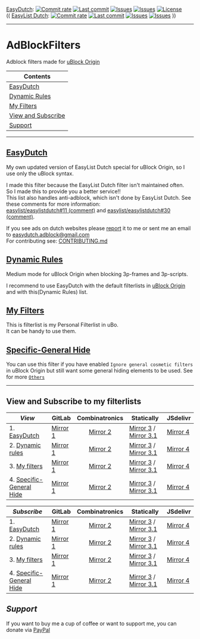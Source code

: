 [EasyDutch](https://github.com/BPower0036/AdBlockFilters/tree/main/EasyDutch):
[![Commit rate](https://img.shields.io/github/commit-activity/m/BPower0036/AdBlockFilters?label=Commits&color=succes)](https://github.com/BPower0036/AdBlockFilters/commits/)
[![Last commit](https://img.shields.io/github/last-commit/BPower0036/AdBlockFilters?label=Last%20commit&color=informational)](https://github.com/BPower0036/AdBlockFilters/commits/main)
[![Issues](https://img.shields.io/github/issues/BPower0036/AdBlockFilters?label=Issues&color=red)](https://github.com/BPower0036/AdBlockFilters/issues)
[![Issues](https://img.shields.io/github/issues-closed/BPower0036/AdBlockFilters?color=green&label=Issues)](https://github.com/BPower0036/AdBlockFilters/issues?q=is%3Aissue+is%3Aclosed)
[![License](https://img.shields.io/badge/License-GPLv3-blue.svg?label=License&color=lightgrey)](https://github.com/BPower0036/AdBlockFilters/blob/main/LICENSE) <br>
(( [EasyList Dutch](https://github.com/easylist/easylistdutch/):
[![Commit rate](https://img.shields.io/github/commit-activity/m/easylist/easylistdutch?label=Commits&color=succes&style=plastic)](https://github.com/easylist/easylistdutch/commits/)
[![Last commit](https://img.shields.io/github/last-commit/easylist/easylistdutch?label=Last%20commit&color=informational&style=plastic)](https://github.com/easylist/easylistdutch/commits/master)
[![Issues](https://img.shields.io/github/issues/easylist/easylistdutch?label=Issues&color=red&style=plastic)](https://github.com/easylist/easylistdutch/issues)
[![Issues](https://img.shields.io/github/issues-closed/easylist/easylistdutch?color=green&label=Issues&style=plastic)](https://github.com/easylist/easylistdutch/issues?q=is%3Aissue+is%3Aclosed) ))

***
# AdBlockFilters
Adblock filters made for [uBlock Origin](https://github.com/uBlockOrigin/uAssets)

| Contents |
| --- |
| [EasyDutch](#easydutch) |
| [Dynamic Rules](#dynamic-rules) |
| [My Filters](#my-filters) |
| [View and Subscribe](#specific-general-hide) |
| [Support](#support) |
-----
## [EasyDutch](https://github.com/BPower0036/AdBlockFilters/tree/main/EasyDutch)
My own updated version of EasyList Dutch special for uBlock Origin, so I use only the uBlock syntax. 

I made this filter because the EasyList Dutch filter isn't maintained often. <br>
So I made this to provide you a better service!! <br>
This list also handles anti-adblock, which isn't done by EasyList Dutch. See these comments for more information: <br>
[easylist/easylistdutch#11 (comment)](https://github.com/easylist/easylistdutch/issues/11#issuecomment-818864565) and [easylist/easylistdutch#30 (comment)](https://github.com/easylist/easylistdutch/issues/30#issuecomment-1011180477).

If you see ads on dutch websites please [report](https://github.com/BPower0036/AdBlockFilters/issues/new/choose) it to me or sent me an email to easydutch.adblock@gmail.com <br>
For contributing see: [CONTRIBUTING.md](https://github.com/BPower0036/AdBlockFilters/blob/main/CONTRIBUTING.md)

## [Dynamic Rules](https://github.com/BPower0036/AdBlockFilters/blob/main/dynamic%20rules)
Medium mode for uBlock Origin when blocking 3p-frames and 3p-scripts.

I recommend to use EasyDutch with the default filterlists in [uBlock Origin](https://github.com/uBlockOrigin/uAssets) and with this(Dynamic Rules) list.

## [My Filters](https://github.com/BPower0036/AdBlockFilters/blob/main/my%20filters)
This is filterlist is my Personal Filterlist in uBo. <br>
It can be handy to use them.

## [Specific-General Hide](https://github.com/BPower0036/AdBlockFilters/blob/main/Others/Specific-General%20Hide)
You can use this filter if you have enabled `Ignore general cosmetic filters` in uBlock Origin but still want some general hiding elements to be used.
See for more [`Others`](https://github.com/BPower0036/AdBlockFilters/tree/main/Others)

***
## View and Subscribe to my filterlists
| _**View**_ | GitLab | Combinatronics | Statically | JSdelivr |
| ---------- | ------ | :------------: | ---------- | -------- |
| 1. [EasyDutch](https://raw.githubusercontent.com/BPower0036/AdBlockFilters/main/easydutch.txt) | [Mirror 1](https://gitlab.com/BPower0036/AdBlockFilters/-/raw/main/easydutch.txt) | [Mirror 2](https://combinatronics.io/BPower0036/AdBlockFilters/main/easydutch.txt) | [Mirror 3](https://cdn.statically.io/gh/BPower0036/AdBlockFilters/main/easydutch.txt) / [Mirror 3.1](https://cdn.statically.io/gl/BPower0036/AdBlockFilters/main/easydutch.txt) | [Mirror 4](https://cdn.jsdelivr.net/gh/BPower0036/AdBlockFilters@main/easydutch.txt) |
| 2. [Dynamic rules](https://raw.githubusercontent.com/BPower0036/AdBlockfilters/main/dynamic%20rules) | [Mirror 1](https://gitlab.com/BPower0036/AdBlockFilters/-/raw/main/dynamic%20rules) | [Mirror 2](https://combinatronics.io/BPower0036/AdBlockfilters/main/dynamic%20rules) | [Mirror 3](https://cdn.statically.io/gh/BPower0036/AdBlockfilters/main/dynamic%20rules) / [Mirror 3.1](https://cdn.statically.io/gl/BPower0036/AdBlockFilters/main/dynamic%20rules) | [Mirror 4](https://cdn.jsdelivr.net/gh/BPower0036/AdBlockfilters@main/dynamic%20rules) |
| 3. [My filters](https://raw.githubusercontent.com/BPower0036/AdBlockfilters/main/my%20filters) | [Mirror 1](https://gitlab.com/BPower0036/AdBlockFilters/-/raw/main/my%20filters) | [Mirror 2](https://combinatronics.io/BPower0036/AdBlockfilters/main/my%20filters) | [Mirror 3](https://cdn.statically.io/gh/BPower0036/AdBlockfilters/main/my%20filters) / [Mirror 3.1](https://cdn.statically.io/gl/BPower0036/AdBlockFilters/main/my%20filters) | [Mirror 4](https://cdn.jsdelivr.net/gh/BPower0036/AdBlockfilters@main/my%20filters) |
| 4. [Specific-General Hide](https://raw.githubusercontent.com/BPower0036/AdBlockfilters/main/Others/Specific-General%20Hide) | [Mirror 1](https://gitlab.com/BPower0036/AdBlockFilters/-/raw/main/Others/Specific-General%20Hide) | [Mirror 2](https://combinatronics.io/BPower0036/AdBlockFilters/main/Others/Specific-General%20Hide) | [Mirror 3](https://cdn.statically.io/gh/BPower0036/AdBlockfilters/main/Others/Specific-General%20Hide) / [Mirror 3.1](https://cdn.statically.io/gl/BPower0036/AdBlockFilters/main/Others/Specific-General%20Hide) | [Mirror 4](https://cdn.jsdelivr.net/gh/BPower0036/AdBlockfilters@main/Others/Specific-General%20Hide) |

| _**Subscribe**_ | GitLab | Combinatronics | Statically | JSdelivr |
| --------------- | ------ | :------------: | ---------- | -------- |
| 1. [EasyDutch](https://subscribe.adblockplus.org/?location=https://raw.githubusercontent.com/BPower0036/AdBlockFilters/main/easydutch.txt&title=EasyDutch) | [Mirror 1](https://subscribe.adblockplus.org/?location=https://gitlab.com/BPower0036/AdBlockFilters/-/raw/main/easydutch.txt&title=EasyDutch) | [Mirror 2](https://subscribe.adblockplus.org/?location=https://combinatronics.io/BPower0036/AdBlockFilters/main/easydutch.txt&title=EasyDutch) | [Mirror 3](https://subscribe.adblockplus.org/?location=https://cdn.statically.io/gh/BPower0036/AdBlockFilters/main/easydutch.txt&title=EasyDutch) / [Mirror 3.1](https://subscribe.adblockplus.org/?location=https://cdn.statically.io/gl/BPower0036/AdBlockFilters/main/easydutch.txt&title=EasyDutch) | [Mirror 4](https://subscribe.adblockplus.org/?location=https://cdn.jsdelivr.net/gh/BPower0036/AdBlockFilters@main/easydutch.txt&title=EasyDutch) |
| 2. [Dynamic rules](https://subscribe.adblockplus.org/?location=https://raw.githubusercontent.com/BPower0036/AdBlockfilters/main/dynamic%20rules&title=Dynamic%20rules%20for%20uBlock%20Origin%27s%20medium%20mode) | [Mirror 1](https://subscribe.adblockplus.org/?location=https://gitlab.com/BPower0036/AdBlockFilters/-/raw/main/dynamic%20rules&title=Dynamic%20rules%20for%20uBlock%20Origin%27s%20medium%20mode) | [Mirror 2](https://subscribe.adblockplus.org/?location=https://combinatronics.io/BPower0036/AdBlockfilters/main/dynamic%20rules&title=Dynamic%20rules%20for%20uBlock%20Origin%27s%20medium%20mode) | [Mirror 3](https://subscribe.adblockplus.org/?location=https://cdn.statically.io/gh/BPower0036/AdBlockfilters/main/dynamic%20rules&title=Dynamic%20rules%20for%20uBlock%20Origin%27s%20medium%20mode) / [Mirror 3.1](https://subscribe.adblockplus.org/?location=https://cdn.statically.io/gl/BPower0036/AdBlockFilters/main/dynamic%20rules&title=Dynamic%20rules%20for%20uBlock%20Origin%27s%20medium%20mode) | [Mirror 4](https://subscribe.adblockplus.org/?location=https://cdn.jsdelivr.net/gh/BPower0036/AdBlockfilters@main/dynamic%20rules&title=Dynamic%20rules%20for%20uBlock%20Origin%27s%20medium%20mode) |
| 3. [My filters](https://subscribe.adblockplus.org/?location=https://raw.githubusercontent.com/BPower0036/AdBlockfilters/main/my%20filters&title=My%20filters%20list%20uBo) | [Mirror 1](https://subscribe.adblockplus.org/?location=https://gitlab.com/BPower0036/AdBlockFilters/-/raw/main/my%20filters&title=My%20filters%20list%20uBo) | [Mirror 2](https://combinatronics.io/BPower0036/AdBlockfilters/main/my%20filters&title=My%20filters%20list%20uBo) | [Mirror 3](https://subscribe.adblockplus.org/?location=https://cdn.statically.io/gh/BPower0036/AdBlockfilters/main/my%20filters&title=My%20filters%20list%20uBo) / [Mirror 3.1](https://subscribe.adblockplus.org/?location=https://cdn.statically.io/gl/BPower0036/AdBlockFilters/main/my%20filters&title=My%20filters%20list%20uBo) | [Mirror 4](https://subscribe.adblockplus.org/?location=https://cdn.jsdelivr.net/gh/BPower0036/AdBlockfilters@main/my%20filters&title=My%20filters%20list%20uBo) |
| 4. [Specific-General Hide](https://subscribe.adblockplus.org/?location=https://raw.githubusercontent.com/BPower0036/AdBlockfilters/main/Others/Specific-General%20Hide&title=Specific-General%20Hide) | [Mirror 1](https://subscribe.adblockplus.org/?location=https://gitlab.com/BPower0036/AdBlockFilters/-/raw/main/Others/Specific-General%20Hide&title=Specific-General%20Hide) | [Mirror 2](https://subscribe.adblockplus.org/?location=https://combinatronics.io/BPower0036/AdBlockFilters/main/Others/Specific-General%20Hide&title=Specific-General%20Hide) | [Mirror 3](https://subscribe.adblockplus.org/?location=https://cdn.statically.io/gh/BPower0036/AdBlockfilters/main/Others/Specific-General%20Hide&title=Specific-General%20Hide) / [Mirror 3.1](https://subscribe.adblockplus.org/?location=https://cdn.statically.io/gl/BPower0036/AdBlockFilters/main/Others/GSpecific-General%20Hide&title=Specific-General%20Hide) | [Mirror 4](https://subscribe.adblockplus.org/?location=https://cdn.jsdelivr.net/gh/BPower0036/AdBlockfilters@main/Others/Specific-General%20Hide&title=Specific-General%20Hide) |

## *Support*
If you want to buy me a cup of coffee or want to support me, you can donate via [PayPal](https://www.paypal.com/donate?hosted_button_id=M4D2NPZX5NS4C)

